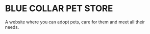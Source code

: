 # BLUE COLLAR PET STORE
A website where you can adopt pets, care for them and meet all their needs.

